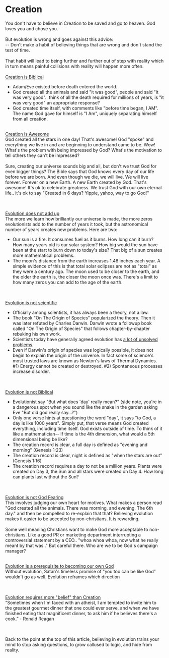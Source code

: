 # Creation
<Nav></Nav>

You don't have to believe in Creation to be saved and go to heaven.  God loves you and chose you.
<br><br>
But evolution is wrong and goes against this advice:<br>
-- Don't make a habit of believing things that are wrong and don't stand the test of time.
<br><br>
That habit will lead to being further and further out of step with reality which in turn means painful collisions with reality will happen more often.
<br><br>
<u>Creation is Biblical</u><br>
- Adam/Eve existed before death entered the world.
- God created all the animals and said "it was good", people and said "it was very good".. think of all the death required for millions of years, is "it was very good" an appropriate response?
- God created time itself, with comments like "before time began, I AM".  The name God gave for himself is "I Am", uniquely separating himself from all creation. 

<br>
<u>Creation is Awesome</u><br>
God created all the stars in one day! That's awesome!
God "spoke" and everything we live in and are beginning to understand came to be. Wow!
What's the problem with being impressed by God? What's the motivation to tell others they can't be impressed?
<br><br>
Sure, creating our universe sounds big and all, but don't we trust God for even bigger things? The Bible says that God knows every day of our life before we are born. And even though we die, we will live. We will live forever. Forever on a new Earth. A new Earth created by God. That's awesome! It's ok to celebrate greatness. We trust God with our own eternal life.. it's ok to say "Created in 6 days? Yippie, yahoo, way to go God!"

<br><br>
<u>Evolution does not add up</u><br>
The more we learn how brilliantly our universe is made, the more zeros evolutionists add to the number of years it took, but the astronomical number of years creates new problems. Here are two:
- Our sun is a fire. It consumes fuel as it burns. How long can it burn? How many years old is our solar system? How big would the sun have been at the start to burn down to today's size?  That big of a sun creates more mathematical problems.
- The moon's distance from the earth increases 1.48 inches each year. A simple evidence of this is that total solar eclipses are not as "total" as they were a century ago. The moon used to be closer to the earth, and the older the earth is, the closer the moon once was. There's a limit to how many zeros you can add to the age of the earth.

<br><br>
<u>Evolution is not scientific</u>
- Officially among scientists, it has always been a theory, not a law.
- The book "On The Origin of Species" popularized the theory. Then it was later refuted by Charles Darwin.  Darwin wrote a followup book called "On The Origin of Species" that follows chapter-by-chapter rebuking his own work.
- Scientists today have generally agreed evolution has [a lot of unsolved problems](https://www.youtube.com/watch?v=noj4phMT9OE).
- Even if Darwin's origin of species was logically possible, it does not begin to explain the origin of the universe. In fact some of science's most trusted laws are known as Newton's laws of Thermal Dynamics. #1) Energy cannot be created or destroyed. #2) Spontaneous processes increase disorder.

<br><br>
<u>Evolution is not Biblical</u><br>
- Evolutionist say "But what does 'day' really mean?" (side note, you're in a dangerous spot when you sound like the snake in the garden asking Eve "But did god really say...?")
- Only one verse hints at questioning the word "day", it says "to God, a day is like 1000 years".  Simply put, that verse means God created everything, including time itself.  God exists outside of time.  To think of it like a mathematician-- If time is the 4th dimension, what would a 5th dimensional being be like?
- The creation record is clear, a full day is defined as "evening and morning" (Genesis 1:23)
- The creation record is clear, night is defined as "when the stars are out" (Genesis 1:16)
- The creation record requires a day to not be a million years.  Plants were created on Day 3, the Sun and all stars were created on Day 4.  How long can plants last without the Sun?

<br><br>
<u>Evolution is not God Fearing</u><br>
This involves judging our own heart for motives. What makes a person read "God created all the animals. There was morning, and evening. The 6th day." and then be compelled to re-explain that that? Believing evolution makes it easier to be accepted by non-christians. It is rewarding.
<br><br>
Some well meaning Christians want to make God more acceptable to non-christians. Like a good PR or marketing department interrupting a controversial statement by a CEO.. "whoa whoa whoa, now what he really meant by that was.." But careful there. Who are we to be God's campaign manager?
<br><br>

<u>Evolution is a prerequisite to becoming our own God</u><br>
Without evolution, Satan's timeless promise of "you too can be like God" wouldn't go as well.
Evolution reframes which direction

<br><br>
<u>Evolution requires more "belief" than Creation</u><br>
“Sometimes when I'm faced with an atheist, I am tempted to invite him to the greatest gourmet dinner that one could ever serve, and when we have finished eating that magnificent dinner, to ask him if he believes there's a cook.” - Ronald Reagan

<br><br>
Back to the point at the top of this article, believing in evolution trains your mind to stop asking questions, to grow callused to logic, and hide from reality.

